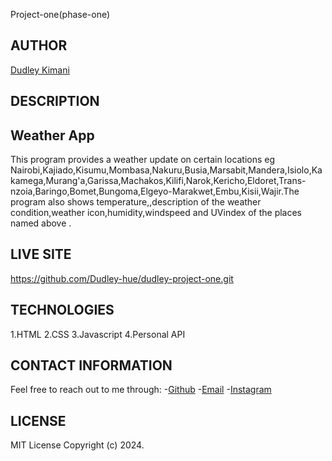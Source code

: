 Project-one(phase-one)

## AUTHOR
[Dudley Kimani](https://github.com/dudley-hue)

## DESCRIPTION
## Weather App
This program provides a weather update on certain locations eg Nairobi,Kajiado,Kisumu,Mombasa,Nakuru,Busia,Marsabit,Mandera,Isiolo,Kakamega,Murang'a,Garissa,Machakos,Kilifi,Narok,Kericho,Eldoret,Trans-nzoia,Baringo,Bomet,Bungoma,Elgeyo-Marakwet,Embu,Kisii,Wajir.The program also shows temperature,,description of the weather condition,weather icon,humidity,windspeed and  UVindex of the places named above .
## LIVE SITE
https://github.com/Dudley-hue/dudley-project-one.git
## TECHNOLOGIES
1.HTML
2.CSS
3.Javascript
4.Personal API

## CONTACT INFORMATION
Feel free to reach out to me through:
-[Github](https://github.com/dudley-hue)
-[Email](https://mail.google.com/mail/dudleykimani331@gmail.com)
-[Instagram](https://instagram.com/h.e.a.db.a.d)

## LICENSE
MIT License
Copyright (c) 2024.